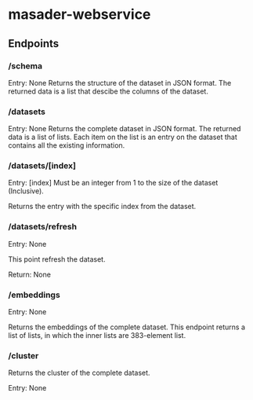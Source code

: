 # masader-webservice


## Endpoints 

### /schema

Entry: None
Returns the structure of the dataset in JSON format. The returned data is a list that descibe the columns of the dataset.

### /datasets
Entry: None
Returns the complete dataset in JSON format. The returned data is a list of lists. Each item on the list is an entry on the dataset that contains all the existing information.

### /datasets/[index]

Entry:
[index] Must be an integer from 1 to the size of the dataset (Inclusive).

Returns the entry with the specific index from the dataset.

### /datasets/refresh
Entry: None

This point refresh the dataset.

Return: None

### /embeddings

Entry: None

Returns the embeddings of the complete dataset. This endpoint returns a list of lists, in which the inner lists are 383-element list.

### /cluster

Returns the cluster of the complete dataset.

Entry: None
